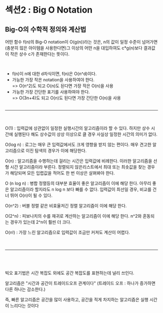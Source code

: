 # 섹션2 : Big O Notation 

## Big-O의 수학적 정의와 계산법 <br>
어떤 함수 f(n)의 Big-O notation이 O(g(n))라는 것은, n의 값이 일정 수준이 넘어가면(충분히 많은 아이템을 사용한다면)그 이상의 어떤 n을 대입하여도 c*g(n)보다 결과값이 작은 상수 c가 존재한다는 뜻이다.<br>

<br>

- f(n)이 n에 대한 d차식이면, f(n)은 O(n^d)이다.
- 가능한 가장 작은 notation을 사용하여야 한다. <br>
=> O(n^2)도 되고 O(n)도 된다면 가장 작은 O(n)을 사용
- 가능한 가장 간단한 표기를 사용하여야 한다. <br>
=> O(3n+4)도 되고 O(n)도 된다면 가장 간단한 O(n)을 사용  <br> <br>

___


 <br> <br>
O(1) : 입력값에 상관없이 일정한 실행시간의 알고리즘이라 할 수 있다. 하지만 상수 시간에 실행된다 해도 상수값이 상상 이상으로 클 경우 사실상 일정한 시간의 의미가 없다. 

O(log n) : 로그는 매우 큰 입력값에서도 크게 영향을 받지 않는 편이다. 매우 견고한 알고리즘으로 이진 탐색의 경우가 이에 해당한다.

O(n) : 알고리즘을 수행하는데 걸리는 시간은 입력값에 비례한다. 이러한 알고리즘을 선형 시간 알고리즘이라 부른다. 정렬되지 않은리스트에서 최대 또는 최솟값을 찾는 경우가 해당되며 모든 입렵값을 적어도 한 번 이상은 살펴봐야 한다.

O (n log n) : 병합 정렬등의 대부분 효율이 좋은 알고리즘이 이에 해당 한다. 아무리 좋은 알고리즘이라 할지라도 n log n 보다 빠를 수 없다. 입력값이 최선일 경우, 비교를 건너 뛰어 O(n)이 될 수 있다.

O(n^2)  : 버블 정렬 같은 비효율저긴 정렬 알고리즘이 이에 해당 한다.

O(2^n) : 피보나치의 수를 재귀로 계산하는 알고리즘이 이에 해당 한다. n^2와 혼동되는 경우가 있는데 2^n이 훨씬 더 크다.

O(n!) : 가장 느린 알고리즘으로 입력값이 조금만 커져도 계산이 어렵다.
<br><br><br>
___

<br><br><br>
빅오 표기법은 시간 복잡도 외에도 공간 복잡도를 표현하는데 널리 쓰인다. 

알고리즘은  "시간과 공간이 트레이드오프 관계이다" (트레이드 오프 : 하나가 증가하면 다른 하나는 감소한다.)

즉, 빠른 알고리즘은 공간을 많이 사용하고, 공간을 적게 차지하는 알고리즘은 실행 시간이 느리다는 것이다